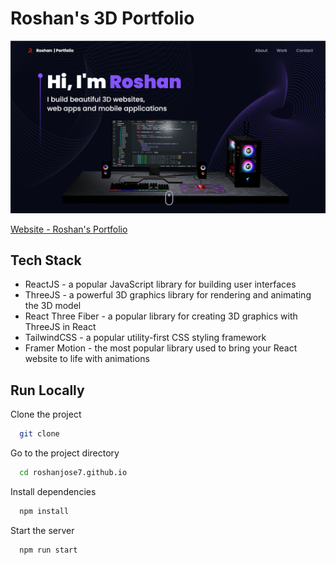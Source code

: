 # Roshan's 3D Portfolio
![3D Portfolio](./data/snapshot.png)

[Website - Roshan's Portfolio](https://roshanjose7.github.io/)

## Tech Stack

- ReactJS - a popular JavaScript library for building user interfaces
- ThreeJS - a powerful 3D graphics library for rendering and animating the 3D model
- React Three Fiber - a popular library for creating 3D graphics with ThreeJS in React
- TailwindCSS - a popular utility-first CSS styling framework
- Framer Motion - the most popular library used to bring your React website to life with animations

## Run Locally

Clone the project

```bash
  git clone
```

Go to the project directory

```bash
  cd roshanjose7.github.io
```

Install dependencies

```bash
  npm install
```

Start the server

```bash
  npm run start
```
